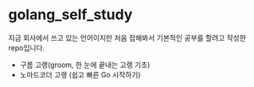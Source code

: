# golang_self_study

지금 회사에서 쓰고 있는 언어이지만 처음 접해봐서 기본적인 공부를 할려고 작성한 repo입니다.

- 구름 고랭(groom, 한 눈에 끝내는 고랭 기초)
- 노마드코더 고랭 (쉽고 빠른 Go 시작하기)
